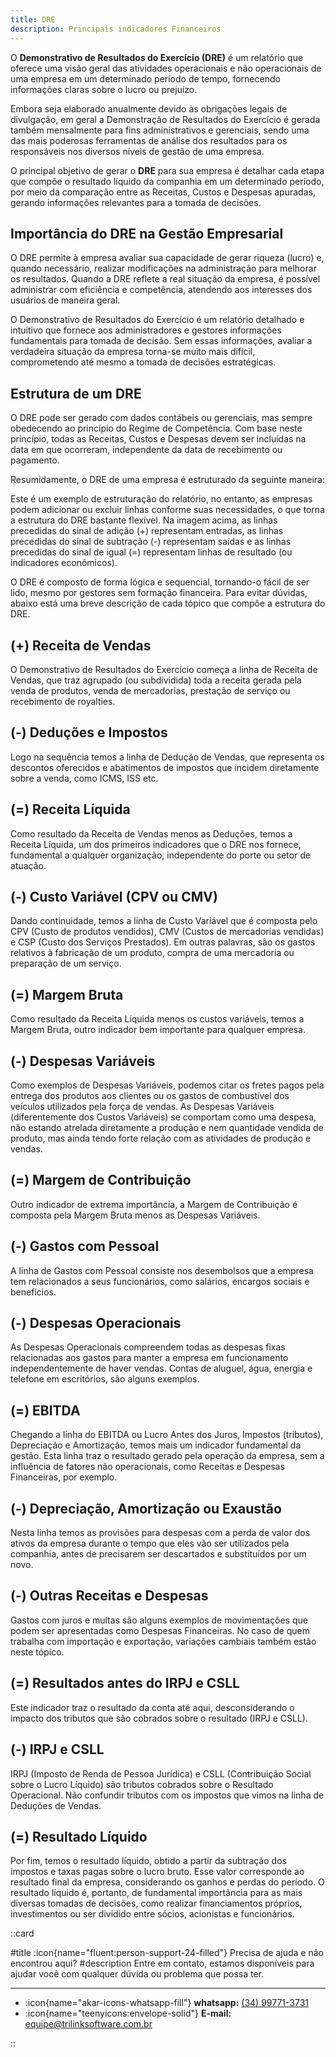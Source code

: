 ```yaml
---
title: DRE
description: Principais indicadores Financeiros
---
```


O **Demonstrativo de Resultados do Exercício (DRE)** é um relatório que oferece uma visão geral das atividades operacionais e não operacionais de uma empresa em um determinado período de tempo, fornecendo informações claras sobre o lucro ou prejuízo.

Embora seja elaborado anualmente devido às obrigações legais de divulgação, em geral a Demonstração de Resultados do Exercício é gerada também mensalmente para fins administrativos e gerenciais, sendo uma das mais poderosas ferramentas de análise dos resultados para os responsáveis nos diversos níveis de gestão de uma empresa.

O principal objetivo de gerar o **DRE** para sua empresa é detalhar cada etapa que compõe o resultado líquido da companhia em um determinado período, por meio da comparação entre as Receitas, Custos e Despesas apuradas, gerando informações relevantes para a tomada de decisões.

## Importância do DRE na Gestão Empresarial

O DRE permite à empresa avaliar sua capacidade de gerar riqueza (lucro) e, quando necessário, realizar modificações na administração para melhorar os resultados. Quando a DRE reflete a real situação da empresa, é possível administrar com eficiência e competência, atendendo aos interesses dos usuários de maneira geral.

O Demonstrativo de Resultados do Exercício é um relatório detalhado e intuitivo que fornece aos administradores e gestores informações fundamentais para tomada de decisão. Sem essas informações, avaliar a verdadeira situação da empresa torna-se muito mais difícil, comprometendo até mesmo a tomada de decisões estratégicas.

## Estrutura de um DRE

O DRE pode ser gerado com dados contábeis ou gerenciais, mas sempre obedecendo ao princípio do Regime de Competência. Com base neste princípio, todas as Receitas, Custos e Despesas devem ser incluídas na data em que ocorreram, independente da data de recebimento ou pagamento.

Resumidamente, o DRE de uma empresa é estruturado da seguinte maneira:

<template>
  <div>
    <NuxtImg src="public/img/duvidas/financeiro/dre.png" alt="Logo" width="150" height="150" />
  </div>
</template>

Este é um exemplo de estruturação do relatório, no entanto, as empresas podem adicionar ou excluir linhas conforme suas necessidades, o que torna a estrutura do DRE bastante flexível. Na imagem acima, as linhas precedidas do sinal de adição (+) representam entradas, as linhas precedidas do sinal de subtração (-) representam saídas e as linhas precedidas do sinal de igual (=) representam linhas de resultado (ou indicadores econômicos).

O DRE é composto de forma lógica e sequencial, tornando-o fácil de ser lido, mesmo por gestores sem formação financeira. Para evitar dúvidas, abaixo está uma breve descrição de cada tópico que compõe a estrutura do DRE.

## (+) Receita de Vendas

O Demonstrativo de Resultados do Exercício começa a linha de Receita de Vendas, que traz agrupado (ou subdividida) toda a receita gerada pela venda de produtos, venda de mercadorias, prestação de serviço ou recebimento de royalties.

## (-) Deduções e Impostos

Logo na sequência temos a linha de Dedução de Vendas, que representa os descontos oferecidos e abatimentos de impostos que incidem diretamente sobre a venda, como ICMS, ISS etc.

## (=) Receita Líquida

Como resultado da Receita de Vendas menos as Deduções, temos a Receita Líquida, um dos primeiros indicadores que o DRE nos fornece, fundamental a qualquer organização, independente do porte ou setor de atuação.

## (-) Custo Variável (CPV ou CMV)

Dando continuidade, temos a linha de Custo Variável que é composta pelo CPV (Custo de produtos vendidos), CMV (Custos de mercadorias vendidas) e CSP (Custo dos Serviços Prestados). Em outras palavras, são os gastos relativos à fabricação de um produto, compra de uma mercadoria ou preparação de um serviço.

## (=) Margem Bruta

Como resultado da Receita Líquida menos os custos variáveis, temos a Margem Bruta, outro indicador bem importante para qualquer empresa.

## (-) Despesas Variáveis

Como exemplos de Despesas Variáveis, podemos citar os fretes pagos pela entrega dos produtos aos clientes ou os gastos de combustível dos veículos utilizados pela força de vendas. As Despesas Variáveis (diferentemente dos Custos Variáveis) se comportam como uma despesa, não estando atrelada diretamente a produção e nem quantidade vendida de produto, mas ainda tendo forte relação com as atividades de produção e vendas.

## (=) Margem de Contribuição

Outro indicador de extrema importância, a Margem de Contribuição é composta pela Margem Bruta menos as Despesas Variáveis. 

## (-) Gastos com Pessoal

A linha de Gastos com Pessoal consiste nos desembolsos que a empresa tem relacionados a seus funcionários, como salários, encargos sociais e benefícios.

## (-) Despesas Operacionais

As Despesas Operacionais compreendem todas as despesas fixas relacionadas aos gastos para manter a empresa em funcionamento independentemente de haver vendas. Contas de aluguel, água, energia e telefone em escritórios, são alguns exemplos.

## (=) EBITDA

Chegando a linha do EBITDA ou Lucro Antes dos Juros, Impostos (tributos), Depreciação e Amortização, temos mais um indicador fundamental da gestão. Esta linha traz o resultado gerado pela operação da empresa, sem a influência de fatores não operacionais, como Receitas e Despesas Financeiras, por exemplo.

## (-) Depreciação, Amortização ou Exaustão

Nesta linha temos as provisões para despesas com a perda de valor dos ativos da empresa durante o tempo que eles vão ser utilizados pela companhia, antes de precisarem ser descartados e substituídos por um novo.

## (-) Outras Receitas e Despesas

Gastos com juros e multas são alguns exemplos de movimentações que podem ser apresentadas como Despesas Financeiras. No caso de quem trabalha com importação e exportação, variações cambiais também estão neste tópico.

## (=) Resultados antes do IRPJ e CSLL

Este indicador traz o resultado da conta até aqui, desconsiderando o impacto dos tributos que são cobrados sobre o resultado (IRPJ e CSLL).

## (-) IRPJ e CSLL

IRPJ (Imposto de Renda de Pessoa Jurídica) e CSLL (Contribuição Social sobre o Lucro Líquido) são tributos cobrados sobre o Resultado Operacional. Não confundir tributos com os impostos que vimos na linha de Deduções de Vendas.

## (=) Resultado Líquido

Por fim, temos o resultado líquido, obtido a partir da subtração dos impostos e taxas pagas sobre o lucro bruto. Esse valor corresponde ao resultado final da empresa, considerando os ganhos e perdas do período.
O resultado líquido é, portanto, de fundamental importância para as mais diversas tomadas de decisões, como realizar financiamentos próprios, investimentos ou ser dividido entre sócios, acionistas e funcionários.

::card

#title
:icon{name="fluent:person-support-24-filled"} Precisa de ajuda e não encontrou aqui?
#description
Entre em contato, estamos disponíveis para ajudar você com qualquer dúvida ou problema que possa ter.

---

- :icon{name="akar-icons-whatsapp-fill"} **whatsapp:** [(34) 99771-3731](https://wa.me/trilinksoftware)
- :icon{name="teenyicons:envelope-solid"} **E-mail:** [equipe@trilinksoftware.com.br](mailto:equipe@trilinksoftware.com.br)

::
